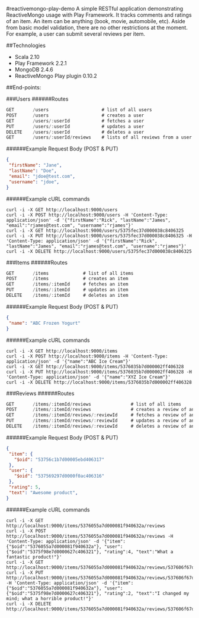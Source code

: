 #reactivemongo-play-demo
A simple RESTful application demonstrating ReactiveMongo usage with Play Framework.  It tracks comments and ratings of an item.  An item can be anything (book, movie, automobile, etc).  Aside from basic model validation, there are no other restrictions at the moment.  For example, a user can submit several reviews per item.

##Technologies
* Scala 2.10
* Play Framework 2.2.1
* MongoDB 2.4.6
* ReactiveMongo Play plugin 0.10.2

##End-points:

###Users
######Routes
```scala
GET       /users                    # list of all users                
POST      /users                    # creates a user    
GET       /users/:userId            # fetches a user       
PUT       /users/:userId            # updates a user       
DELETE    /users/:userId            # deletes a user
GET       /users/:userId/reviews    # lists of all reviews from a user
```
######Example Request Body (POST & PUT)
```json
{
 "firstName": "Jane",
 "lastName": "Doe",
 "email": "jdoe@test.com",
 "username": "jdoe",
}
```
######Example cURL commands
```
curl -i -X GET http://localhost:9000/users
curl -i -X POST http://localhost:9000/users -H 'Content-Type: application/json' -d '{"firstName":"Rick", "lastName":"James", "email":"rjames@test.com", "username":"rjames"}'
curl -i -X GET http://localhost:9000/users/5375fec37d000038c8406325
curl -i -X PUT http://localhost:9000/users/5375fec37d000038c8406325 -H 'Content-Type: application/json' -d '{"firstName":"Rick", "lastName":"James", "email":"rjames@test.com", "username":"rjames"}'
curl -i -X DELETE http://localhost:9000/users/5375fec37d000038c8406325
```

###Items
######Routes
```scala
GET       /items             # list of all items                
POST      /items             # creates an item    
GET       /items/:itemId     # fetches an item       
PUT       /items/:itemId     # updates an item       
DELETE    /items/:itemId     # deletes an item
```
######Example Request Body (POST & PUT)
```json
{
 "name": "ABC Frozen Yogurt"
}
```
######Example cURL commands
```
curl -i -X GET http://localhost:9000/items
curl -i -X POST http://localhost:9000/items -H 'Content-Type: application/json' -d '{"name":"ABC Ice Cream"}'
curl -i -X GET http://localhost:9000/items/5376035b7d000002ff406328
curl -i -X PUT http://localhost:9000/items/5376035b7d000002ff406328 -H 'Content-Type: application/json' -d '{"name":"XYZ Ice Cream"}'
curl -i -X DELETE http://localhost:9000/items/5376035b7d000002ff406328
```

###Reviews
######Routes
```scala
GET       /items/:itemId/reviews               # list of all items                
POST      /items/:itemId/reviews               # creates a review of an item    
GET       /items/:itemId/reviews/:reviewId     # fetches a review of an item      
PUT       /items/:itemId/reviews/:reviewId     # updates a review of an item        
DELETE    /items/:itemId/reviews/:reviewId     # deletes a review of an item 
```
######Example Request Body (POST & PUT)
```json
{
 "item": {
   "$oid": "53756c1b7d00005ebd406317"
 },
 "user": {
   "$oid": "537569297d0000f0ac406316"
 },
 "rating": 5,
 "text": "Awesome product",
}
```
######Example cURL commands
```
curl -i -X GET http://localhost:9000/items/5376055a7d000081f940632a/reviews
curl -i -X POST http://localhost:9000/items/5376055a7d000081f940632a/reviews -H 'Content-Type: application/json' -d '{"item":{"$oid":"5376055a7d000081f940632a"}, "user":{"$oid":"5375f98e7d0000627c406321"}, "rating":4, "text":"What a fantastic product!"}'
curl -i -X GET http://localhost:9000/items/5376055a7d000081f940632a/reviews/537606f67d0000d30a40632b
curl -i -X PUT http://localhost:9000/items/5376055a7d000081f940632a/reviews/537606f67d0000d30a40632b -H 'Content-Type: application/json' -d '{"item":{"$oid":"5376055a7d000081f940632a"}, "user":{"$oid":"5375f98e7d0000627c406321"}, "rating":2, "text":"I changed my mind; what a horrible product!"}'
curl -i -X DELETE http://localhost:9000/items/5376055a7d000081f940632a/reviews/537606f67d0000d30a40632b
```
